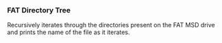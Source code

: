 ### FAT Directory Tree

Recursively iterates through the directories present on the FAT MSD drive and
prints the name of the file as it iterates.

